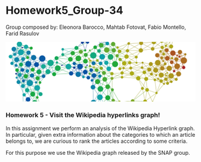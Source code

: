 # Homework5_Group-34
Group composed by: Eleonora Barocco, Mahtab Fotovat, Fabio Montello, Farid Rasulov

![graph image](data/TDAmainP.jpg)

### Homework 5 - Visit the Wikipedia hyperlinks graph!



In this assignment we perform an analysis of the Wikipedia Hyperlink graph. In particular, given extra information about the categories to which an article belongs to, we are curious to rank the articles according to some criteria.

For this purpose we use the Wikipedia graph released by the SNAP group.
